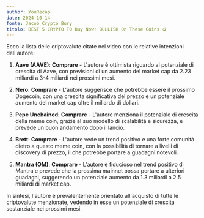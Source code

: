 ```yaml
---
author: YouRecap
date: 2024-10-14
fonte: Jacob Crypto Bury
titolo: BEST 5 CRYPTO TO Buy Now! BULLISH On These Coins 🪙
---
```


Ecco la lista delle criptovalute citate nel video con le relative intenzioni dell'autore:

1. **Aave (AAVE)**: **Comprare** - L'autore è ottimista riguardo al potenziale di crescita di Aave, con previsioni di un aumento del market cap da 2.23 miliardi a 3-4 miliardi nei prossimi mesi.

2. **Nero**: **Comprare** - L'autore suggerisce che potrebbe essere il prossimo Dogecoin, con una crescita significativa del prezzo e un potenziale aumento del market cap oltre il miliardo di dollari.

3. **Pepe Unchained**: **Comprare** - L'autore menziona il potenziale di crescita della meme coin, grazie al suo modello di scalabilità e sicurezza, e prevede un buon andamento dopo il lancio.

4. **Brett**: **Comprare** - L'autore vede un trend positivo e una forte comunità dietro a questo meme coin, con la possibilità di tornare a livelli di discovery di prezzo, il che potrebbe portare a guadagni notevoli.

5. **Mantra (OM)**: **Comprare** - L'autore è fiducioso nel trend positivo di Mantra e prevede che la prossima mainnet possa portare a ulteriori guadagni, suggerendo un potenziale aumento da 1.3 miliardi a 2.5 miliardi di market cap.

In sintesi, l'autore è prevalentemente orientato all'acquisto di tutte le criptovalute menzionate, vedendo in esse un potenziale di crescita sostanziale nei prossimi mesi.

